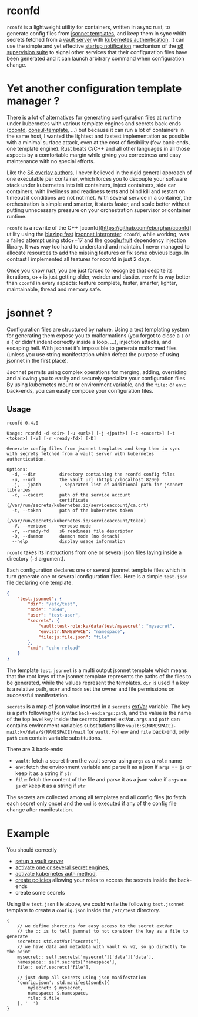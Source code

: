 # rconfd

`rconfd` is a lightweight utility for containers, written in async rust, to generate
config files from [jsonnet templates](https://jsonnet.org/), and keep them in sync
whith secrets fetched from a [vault server](https://www.vaultproject.io/) with [kubernetes
authentication](https://www.vaultproject.io/docs/auth/kubernetes). It can use the simple and yet effective
[startup notification](https://skarnet.org/software/s6/notifywhenup.html) mechanism of the [s6 supervision
suite](https://skarnet.org/software/s6/) to signal other services that their configuration files have been generated
and it can launch arbitrary command when configuration change.

# Yet another configuration template manager ?

There is a lot of alternatives for generating configuration files at runtime under kubernetes with
various template engines and secrets back-ends ([cconfd](https://github.com/kelseyhightower/confd),
[consul-template](https://github.com/hashicorp/consul-template), ...) but because it can run a lot of containers
in the same host, I wanted the lightest and fastest implementation as possible with a minimal surface attack,
even at the cost of flexibility (few back-ends, one template engine). Rust beats C/C++ and all other languages in
all those aspects by a comfortable margin while giving you correctness and easy maintenance with no special efforts.

Like the [S6 overlay authors](https://github.com/just-containers/s6-overlay#the-docker-way), I never believed
in the rigid general approach of one executable per container, which forces you to decouple your software stack
under kubernetes into init containers, inject containers, side car containers, with liveliness and readiness
tests and blind kill and restart on timeout if conditions are not not met. With several service in a container,
the orchestration is simple and smarter, it starts faster, and scale better without putting unnecessary pressure
on your orchestration supervisor or container runtime.

`rconfd` is a rewrite of the C++ [cconfd](https://github.com/eburghar/cconfd] utility
using the [blazing fast](https://github.com/CertainLach/jrsonnet#Benchmarks) [jrsonnet
interpreter](https://github.com/CertainLach/jrsonnet). `cconfd`, while working, was a failed attempt using stdc++17
and the [google/fruit](https://github.com/google/fruit) dependency injection library. It was way too hard to
understand and maintain. I never managed to allocate resources to add the missing features or fix some obvious
bugs. In contrast I implemented all features for rconfd in just 2 days.

Once you know rust, you are just forced to recognize that despite its iterations, c++ is just getting older,
weirder and dustier. `rconfd` is way better than `cconfd` in every aspects: feature complete, faster, smarter,
lighter, maintainable, thread and memory safe.

# jsonnet ?

Configuration files are structured by nature. Using a text templating system for generating them expose you to
malformations (you forgot to close a `(` or a `{` or didn't indent correctly inside a loop, ...), injection attacks,
and escaping hell. With jsonnet it's impossible to generate malformed files (unless you use string manifestation
which defeat the purpose of using jsonnet in the first place).

Jsonnet permits using complex operations for merging, adding, overriding and allowing you to easily and securely
specialize your configuration files. By using kubernetes mount or environment variable, and the `file:` or
`env:` back-ends, you can easily compose your configuration files.

## Usage

```
rconfd 0.4.0

Usage: rconfd -d <dir> [-u <url>] [-j <jpath>] [-c <cacert>] [-t <token>] [-V] [-r <ready-fd>] [-D]

Generate config files from jsonnet templates and keep them in sync with secrets fetched from a vault server with kubernetes authentication.

Options:
  -d, --dir         directory containing the rconfd config files
  -u, --url         the vault url (https://localhost:8200)
  -j, --jpath       , separated list of additional path for jsonnet libraries
  -c, --cacert      path of the service account
                    certificate	(/var/run/secrets/kubernetes.io/serviceaccount/ca.crt)
  -t, --token       path of the kubernetes token
                    (/var/run/secrets/kubernetes.io/serviceaccount/token)
  -V, --verbose     verbose mode
  -r, --ready-fd    s6 readiness file descriptor
  -D, --daemon      daemon mode (no detach)
  --help            display usage information
```

`rconfd` takes its instructions from one or several json files laying inside a directory (`-d` argument).

Each configuration declares one or several jsonnet template files which in turn generate one or several configuration
files. Here is a simple `test.json` file declaring one template.

```json
{
	"test.jsonnet": {
		"dir": "/etc/test",
		"mode": "0644",
		"user": "test-user",
		"secrets": {
			"vault:test-role:kv/data/test/mysecret": "mysecret",
			"env:str:NAMESPACE": "namespace",
			"file:js:file.json": "file"
		},
		"cmd": "echo reload"
	}
}
```

The template `test.jsonnet` is a multi output jsonnet template which means that the root keys of the jsonnet template
represents the paths of the files to be generated, while the values represent the templates. `dir` is used
if a key is a relative path, `user` and `mode` set the owner and file permissions on successful manifestation.

`secrets` is a map of json value inserted in a `secrets` [extVar](https://jsonnet.org/ref/stdlib.html)
variable. The key is a path following the syntax `back-end:args:path`, and the value is the name of the top level
key inside the `secrets` jsonnet extVar. `args` and `path` can contains environment variables substitutions like
`vault:${NAMESPACE}-mail:kv/data/${NAMESPACE}/mail` for `vault`. For `env` and `file` back-end, only `path`
can contain variable substitutions.

There are 3 back-ends:
- `vault`: fetch a secret from the vault server using `args` as a `role` name
- `env`: fetch the environment variable and parse it as a json if `args` == `js` or keep it as a string if `str`
- `file`: fetch the content of the file and parse it as a json value if `args` == `js` or keep it as a string if `str`

The secrets are collected among all templates and all config files (to fetch each secret only once) and the `cmd`
is executed if any of the config file change after manifestation.

# Example

You should correctly
- [setup a vault server](https://learn.hashicorp.com/tutorials/vault/kubernetes-raft-deployment-guide?in=vault/kubernetes)
- [activate one or several secret engines](https://www.vaultproject.io/docs/secrets),
- [activate kubernetes auth method](https://www.vaultproject.io/docs/auth/kubernetes),
- [create policies](https://www.vaultproject.io/docs/concepts/policies) allowing your roles to access the secrets
  inside the back-ends
- create some secrets

Using the `test.json` file above, we could write the following `test.jsonnet` template to create a `config.json`
inside the `/etc/test` directory.

```jsonnet
{
	// we define shortcuts for easy access to the secret extVar
	// the :: is to tell jsonnet to not consider the key as a file to generate
	secrets:: std.extVar("secrets"),
	// we have data and metadata with vault kv v2, so go directly to the point
	mysecret:: self.secrets['mysecret']['data']['data'],
	namespace:: self.secrets['namespace'],
	file:: self.secrets['file'],

	// just dump all secrets using json manifestation
	'config.json': std.manifestJsonEx({
		mysecret: $.mysecret,
		namespace: $.namespace,
		file: $.file
	}, '  ')
}
```
